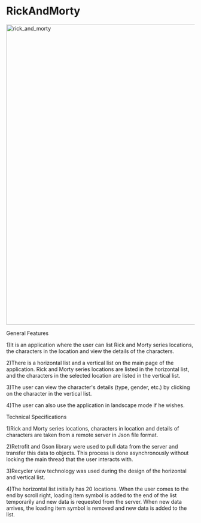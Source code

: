 # RickAndMorty

<img width="800" alt="rick_and_morty" src="https://github.com/canozgan/RickAndMorty/assets/129083272/a7cab281-5aa7-4d5a-a8a3-d0baf3c2a03a">

General Features

1)It is an application where the user can list Rick and Morty series locations, the characters in the location and view the details of the characters.

2)There is a horizontal list and a vertical list on the main page of the application. Rick and Morty series locations are listed in the horizontal list, and the characters in the selected location are listed in the vertical list.

3)The user can view the character's details (type, gender, etc.) by clicking on the character in the vertical list.

4)The user can also use the application in landscape mode if he wishes.

Technical Specifications

1)Rick and Morty series locations, characters in location and details of characters are taken from a remote server in Json file format.

2)Retrofit and Gson library were used to pull data from the server and transfer this data to objects. This process is done asynchronously without locking the main thread that the user interacts with.

3)Recycler view technology was used during the design of the horizontal and vertical list.

4)The horizontal list initially has 20 locations. When the user comes to the end by scroll right, loading item symbol is added to the end of the list temporarily and new data is requested from the server. When new data arrives, the loading item symbol is removed and new data is added to the list.
